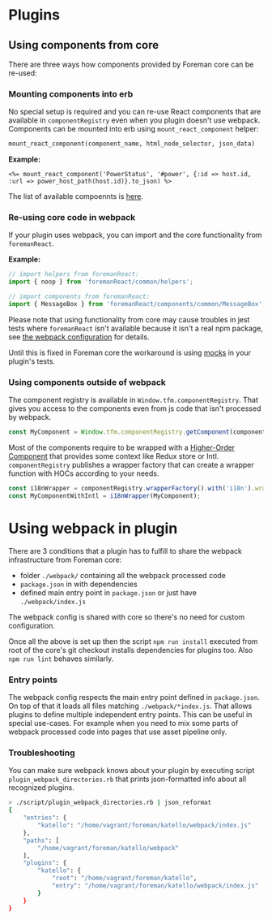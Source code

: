# Plugins

## Using components from core

There are three ways how components provided by Foreman core can be re-used:

### Mounting components into erb

No special setup is required and you can re-use React components that are available in `componentRegistry` even when you plugin doesn't use webpack.
Components can be mounted into erb using `mount_react_component` helper:

```ruby
mount_react_component(component_name, html_node_selector, json_data)
```

**Example:**
```erb
<%= mount_react_component('PowerStatus', '#power', {:id => host.id, :url => power_host_path(host.id)}.to_json) %>
```

The list of available compoennts is [here](https://github.com/theforeman/foreman/blob/develop/webpack/assets/javascripts/react_app/components/componentRegistry.js#L60).


### Re-using core code in webpack

If your plugin uses webpack, you can import and the core functionality from `foremanReact`.

**Example:**
 ```js
// import helpers from foremanReact:
import { noop } from 'foremanReact/common/helpers';

// import components from foremanReact:
import { MessageBox } from 'foremanReact/components/common/MessageBox';
```

Please note that using functionality from core may cause troubles in jest tests where `foremanReact` isn't available because it isn't a real npm package, see [the webpack configuration](https://github.com/theforeman/foreman/blob/develop/config/webpack.config.js#L70-L76) for details.

Until this is fixed in Foreman core the workaround is using [mocks](https://github.com/Katello/katello/tree/master/webpack/__mocks__) in your plugin's tests.


### Using components outside of webpack

The component registry is available in `Window.tfm.componentRegistry`. That gives you access to the components even from js code that isn't processed by webpack.

```js
const MyComponent = Window.tfm.componentRegistry.getComponent(componentName).type;
```

Most of the components require to be wrapped with a [Higher-Order Component](https://reactjs.org/docs/higher-order-components.html) that provides some context like Redux store or Intl. `componentRegistry` publishes a wrapper factory that can create a wrapper function with HOCs according to your needs.

```js
const i18nWrapper = componentRegistry.wrapperFactory().with('i18n').wrapper;
const MyComponentWithIntl = i18nWrapper(MyComponent);
```


# Using webpack in plugin

There are 3 conditions that a plugin has to fulfill to share the webpack infrastructure from Foreman core:

- folder `./webpack/` containing all the webpack processed code
- `package.json` in with dependencies
- defined main entry point in `package.json` or just have `./webpack/index.js`

The webpack config is shared with core so there's no need for custom configuration.

Once all the above is set up then the script `npm run install` executed from root of the core's git checkout installs dependencies for plugins too.
Also `npm run lint` behaves similarly.


### Entry points

The webpack config respects the main entry point defined in `package.json`. On top of that it loads all files matching `./webpack/*index.js`. That allows plugins to define multiple independent entry points. This can be useful in special use-cases. For example when you need to mix some parts of webpack processed code into pages that use asset pipeline only.


### Troubleshooting

You can make sure webpack knows about your plugin by executing script `plugin_webpack_directories.rb` that prints json-formatted info about all recognized plugins.

```bash
> ./script/plugin_webpack_directories.rb | json_reformat
{
    "entries": {
        "katello": "/home/vagrant/foreman/katello/webpack/index.js"
    },
    "paths": [
        "/home/vagrant/foreman/katello/webpack"
    ],
    "plugins": {
        "katello": {
            "root": "/home/vagrant/foreman/katello",
            "entry": "/home/vagrant/foreman/katello/webpack/index.js"
        }
    }
}
```
